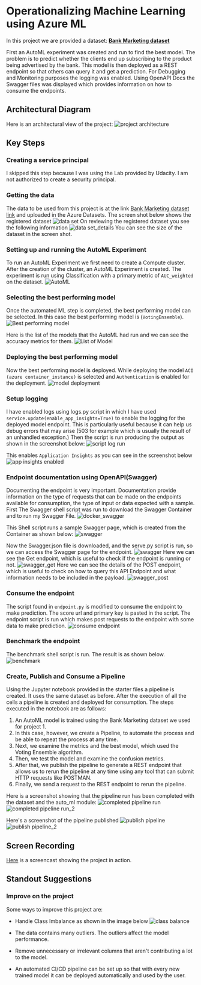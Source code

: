 # Operationalizing Machine Learning using Azure ML

In this project we are provided a dataset: <b> [Bank Marketing dataset](https://automlsamplenotebookdata.blob.core.windows.net/automl-sample-notebook-data/bankmarketing_train.csv) </b> <br>

First an AutoML experiment was created and run to find the best model. 
The problem is to predict whether the clients end up subscribing to the product being advertised by the bank. 
This model is then deployed as a REST endpoint so that others can query it and get a prediction. 
For Debugging and Monitoring purposes the logging was enabled. 
Using OpenAPI Docs the Swagger files was displayed which provides information on how to consume the endpoints.

## Architectural Diagram

Here is an architectural view of the project:
![project architecture](./screenshots/Architecture.png)

## Key Steps

### Creating a service principal

I skipped this step because I was using the Lab provided by Udacity. I am not authorized to create a security principal. 

### Getting the data

The data to be used from this project is at the link [Bank Marketing dataset link](https://automlsamplenotebookdata.blob.core.windows.net/automl-sample-notebook-data/bankmarketing_train.csv) and uploaded in the Azure Datasets.
The screen shot below shows the registered dataset
![data set](./screenshots/dataset.png)
On reviewing the registered dataset you see the following information
![data set_details](./screenshots/banking_dataset.png)
You can see the size of the dataset in the screen shot.

### Setting up and running the AutoML Experiment

To run an AutoML Experiment we first need to create a Compute cluster. 
After the creation of the cluster, an AutoML Experiment is created. 
The experiment is run using Classification with a primary metric of ``AUC_weighted`` on the dataset.
![AutoML](./screenshots/AutoML.png)

### Selecting the best performing model

Once the automated ML step is completed, the best performing model can be selected. 
In this case the best performing model is (``VotingEnsemble``).
![Best performing model](./screenshots/best_model.png)

Here is the list of the models that the AutoML had run and we can see the accuracy metrics for them.
![List of Model](./screenshots/model_list.png)

### Deploying the best performing model

Now the best performing model is deployed. 
While deploying the model ``ACI (azure container instance)`` is selected and ``Authentication`` is enabled for the deployment.
![model deployment](./screenshots/model_endpoint.png)

### Setup logging

I have enabled logs using logs.py script in which I have used ``service.update(enable_app_insights=True)`` to enable the logging for the deployed model endpoint.
This is particularly useful because it can help us debug errors that may arise (503 for example which is usually the result of an unhandled exception.)
Then the script is run producing the output as shown in the screenshot below:
![script log run](./screenshots/logging.png)

This enables ``Application Insights`` as you can see in the screenshot below
![app insights enabled](./screenshots/application_insights.png)

### Endpoint documentation using OpenAPI(Swagger)

Documenting the endpoint is very important. 
Documentation provide information on the type of requests that can be made on the endpoints available for consumption, the type of input or data expected with a sample.
First The Swagger shell script was run to download the Swagger Container and to run my Swagger File.
![docker_swagger](./screenshots/docker_swagger.png)

This Shell script runs a sample Swagger page, which is created from the Container as shown below:
![swagger](./screenshots/swagger_sample.png)

Now the Swagger.json file is downloaded, and the serve.py script is run, so we can access the Swagger page for the endpoint.
![swagger](./screenshots/swagger.png)
Here we can see the Get endpoint, which is useful to check if the endpoint is running or not.
![swagger_get](./screenshots/swagger_get.png)
Here we can see the details of the POST endpoint, which is useful to check on how to query this API Endpoint and what information needs to be included in the payload.
![swagger_post](./screenshots/swagger_post.png)

### Consume the endpoint

The script found in ``endpoint.py`` is modified to consume the endpoint to make prediction. 
The score url and primary key is pasted in the script.
The endpoint script is run which makes post requests to the endpoint with some data to make prediction.
![consume endpoint](./screenshots/endpoint.png)

### Benchmark the endpoint

The benchmark shell script is run. The result is as shown below.
![benchmark](./screenshots/benchmark.png)

### Create, Publish and Consume a Pipeline
Using the Jupyter notebook provided in the starter files a pipeline is created. It uses the same dataset as before. 
After the execution of all the cells a pipeline is created and deployed for consumption.
The steps executed in the notebook are as follows:
1. An AutoML model is trained using the Bank Marketing dataset we used for project 1.
2. In this case, however, we create a Pipeline, to automate the process and be able to repeat the process at any time.
3. Next, we examine the metrics and the best model, which used the Voting Ensemble algorithm.
4. Then, we test the model and examine the confusion metrics.
5. After that, we publish the pipeline to generate a REST endpoint that allows us to rerun the pipeline at any time using any tool that can submit HTTP requests like POSTMAN.
6. Finally, we send a request to the REST endpoint to rerun the pipeline.

Here is a screenshot showing that the pipeline run has been completed with the dataset and the auto_ml module:
![completed pipeline run](./screenshots/pipeline_run.png)
![completed pipeline run_2](./screenshots/pipeline_run_2.png)

Here's a screenshot of the pipeline published
![publish pipeline](./screenshots/pipeline_endpoint.png)
![publish pipeline_2](./screenshots/pipeline_endpoint_2.png)

## Screen Recording

[Here](https://youtu.be/nwne3xSCIMM) is a screencast showing the project in action.

## Standout Suggestions

### Improve on the project

Some ways to improve this project are:
- Handle Class Imbalance as shown in the image below
  ![class balance](./screenshots/AreasofImp.png)

- The data contains many outliers. The outliers affect the model performance.

- Remove unnecessary or irrelevant columns that aren't contributing a lot to the model.

- An automated CI/CD pipeline can be set up so that with every new trained model it can be deployed automatically and used by the user.